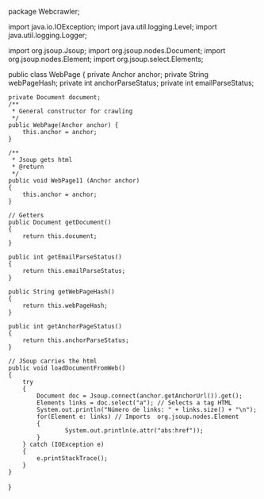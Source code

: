 package Webcrawler;

import java.io.IOException;
import java.util.logging.Level;
import java.util.logging.Logger;

import org.jsoup.Jsoup;
import org.jsoup.nodes.Document;
import org.jsoup.nodes.Element;
import org.jsoup.select.Elements;

public class WebPage {
	private Anchor anchor;
	private String webPageHash;
	private int anchorParseStatus;
	private int emailParseStatus;
	
	
	private Document document;
	/**
	 * General constructor for crawling
	 */
	public WebPage(Anchor anchor) {
		this.anchor = anchor;
	}
	
	/**
	 * Jsoup gets html
	 * @return 
	 */
	public void WebPage11 (Anchor anchor)
	{
		this.anchor = anchor;
	}
	
	// Getters
	public Document getDocument()
	{
		return this.document;
	}
	
	public int getEmailParseStatus()
	{
		return this.emailParseStatus;
	}
	
	public String getWebPageHash()
	{
		return this.webPageHash;
	}
	
	public int getAnchorPageStatus()
	{
		return this.anchorParseStatus;
	}
	
	// JSoup carries the html
	public void loadDocumentFromWeb()
	{
		try 
		{
			Document doc = Jsoup.connect(anchor.getAnchorUrl()).get(); 
			Elements links = doc.select("a"); // Selects a tag HTML
			System.out.println("Número de links: " + links.size() + "\n");
			for(Element e: links) // Imports  org.jsoup.nodes.Element
			{
					System.out.println(e.attr("abs:href")); 
			}
		} catch (IOException e) 
		{
			e.printStackTrace();
		}	
	}
}

	

